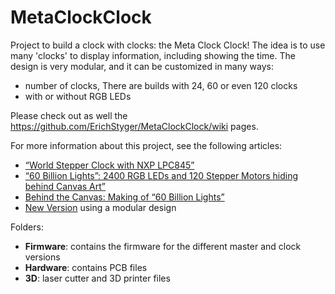 # MetaClockClock
Project to build a clock with clocks: the Meta Clock Clock!
The idea is to use many 'clocks' to display information, including showing the time. The design is very modular, and it can be customized in many ways:
- number of clocks, There are builds with 24, 60 or even 120 clocks
- with or without RGB LEDs

Please check out as well the https://github.com/ErichStyger/MetaClockClock/wiki pages.

For more information about this project, see the following articles:
-  [“World Stepper Clock with NXP LPC845”](https://mcuoneclipse.com/2019/11/24/world-stepper-clock-with-nxp-lpc845/)
- [“60 Billion Lights”: 2400 RGB LEDs and 120 Stepper Motors hiding behind Canvas Art”](https://mcuoneclipse.com/2020/05/24/60-billion-lights-2400-rgb-leds-and-120-stepper-motors-hiding-behind-canvas-art/)
- [Behind the Canvas: Making of “60 Billion Lights”](https://mcuoneclipse.com/2020/06/07/behind-the-canvas-making-of-60-billion-lights/)
- [New Version](https://mcuoneclipse.com/2020/07/19/new-version/) using a modular design


Folders:
- **Firmware**: contains the firmware for the different master and clock versions
- **Hardware**: contains PCB files
- **3D**: laser cutter and 3D printer files

